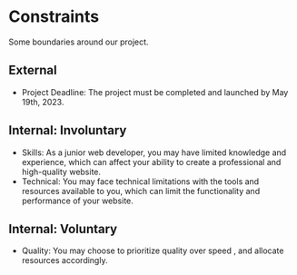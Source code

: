 # Constraints

Some boundaries around our project.

## External

- Project Deadline: The project must be completed and launched by May
  19th, 2023.

## Internal: Involuntary

- Skills: As a junior web developer, you may have limited knowledge and
  experience, which can affect your ability to create a professional and
  high-quality website.
- Technical: You may face technical limitations with the tools and resources
  available to you, which can limit the functionality and performance of your
  website.

## Internal: Voluntary

- Quality: You may choose to prioritize quality over speed , and allocate
  resources accordingly.
